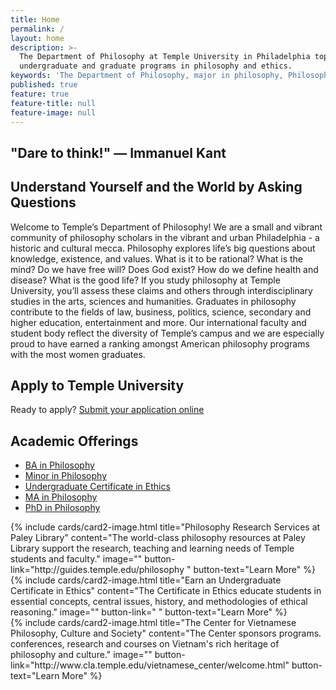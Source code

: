 ```yaml
---
title: Home
permalink: /
layout: home
description: >-
  The Department of Philosophy at Temple University in Philadelphia top
  undergraduate and graduate programs in philosophy and ethics. 
keywords: 'The Department of Philosophy, major in philosophy, Philosophy of law, Feminist Philosophy'
published: true
feature: true
feature-title: null
feature-image: null
---
```

## "Dare to think!" — Immanuel Kant

## Understand Yourself and the World by Asking Questions
Welcome to Temple’s Department of Philosophy! We are a small and vibrant community of philosophy scholars in the vibrant and urban Philadelphia - a historic and cultural mecca. Philosophy explores life’s big questions about knowledge, existence, and values. What is it to be rational? What is the mind? Do we have free will? Does God exist? How do we define health and disease? What is the good life? If you study philosophy at Temple University, you’ll assess these claims and others through interdisciplinary studies in the arts, sciences and humanities. Graduates in philosophy contribute to the fields of law, business, politics, science, secondary and higher education, entertainment and more. Our international faculty and student body reflect the diversity of Temple’s campus and we are especially proud to have earned a ranking amongst American philosophy programs with the most women graduates. 

## Apply to Temple University
Ready to apply? [Submit your application online](http://admissions.temple.edu/apply)

## Academic Offerings
- [BA in Philosophy](http://bulletin.temple.edu/undergraduate/liberal-arts/philosophy/ba-philosophy/)
- [Minor in Philosophy](http://bulletin.temple.edu/undergraduate/liberal-arts/philosophy/minor-philosophy/)
- [Undergraduate Certificate in Ethics](http://bulletin.temple.edu/undergraduate/liberal-arts/philosophy/certificate-ethics/)
- [MA in Philosophy](http://bulletin.temple.edu/graduate/scd/cla/philosophy-ma/)
- [PhD in Philosophy](http://bulletin.temple.edu/graduate/scd/cla/philosophy-phd/)


<div class="row row-wide">
  <div class="col m12 l4">{% include cards/card2-image.html 
    title="Philosophy Research Services at Paley Library" 
    content="The world-class philosophy resources at Paley Library support the research, teaching and learning needs of Temple students and faculty." 
    image="" 
    button-link="http://guides.temple.edu/philosophy " 
    button-text="Learn More" %}
  </div>
  <div class="row row-wide">
    <div class="col m12 l4">{% include cards/card2-image.html 
      title="Earn an Undergraduate Certificate in Ethics" 
      content="The Certificate in Ethics educate students in essential concepts, central issues, history, and methodologies of ethical reasoning." 
      image="" 
      button-link=" " 
      button-text="Learn More" %}
    </div>
    <div class="row row-wide">
      <div class="col m12 l4">{% include cards/card2-image.html 
        title="The Center for Vietnamese Philosophy, Culture and Society" 
        content="The Center sponsors programs. conferences, research and courses on Vietnam's rich heritage of philosophy and culture." 
        image="" 
        button-link="http://www.cla.temple.edu/vietnamese_center/welcome.html" 
        button-text="Learn More" %}
      </div>
</div>
